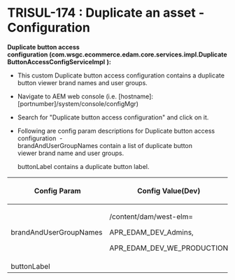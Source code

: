 
    
# TRISUL-174 : Duplicate an asset - Configuration
    
<div class="3D&quot;Section1&quot;">
        
<span style="">**Duplicate button access configuration&nbsp;(com.wsgc.ecommerce.edam.core.services.impl.DuplicateButtonAccessConfigServiceImpl** **):**</span>

- <span style="">This custom&nbsp;Duplicate button access configuration contains a duplicate button viewer brand names and user groups.</span>
- <span style="">Navigate to AEM web console (i.e. [hostname]:[portnumber]/system/console/configMgr)</span>
- <span style="">Search for "Duplicate button access configuration" and click on it.</span>
- <span style="">Following are config param descriptions for&nbsp;Duplicate button access configuration &nbsp;-</span>  
    <span style="">brandAndUserGroupNames&nbsp;contain a list of duplicate button viewer&nbsp;brand name and&nbsp;user groups.  
    
    <span style="">buttonLabel contains a duplicate button label.</span></span>

<div class="3D&quot;table-wrap&quot;">
<table class="3D&quot;relative-table" confluencetable"="" style="">
<colgroup>
<col style="">
<col style="">
<col style="">
<col style="">
<col style="">
</colgroup>
<thead>
<tr>
<th style="" class="3D&quot;confluenceTh&quot;"><p><span style="" lor:="">&nbsp;Config Param</span></p></th>
<th style="" class="3D&quot;confluenceTh&quot;"><p><span style="" lor:="">Config Value(Dev)</span></p></th>
<th style="" class="3D&quot;confluenceTh&quot;"><p><span style="" lor:="">Config Value(QA)</span></p></th>
<th style="" class="3D&quot;confluenceTh&quot;"><p><span style="" lor:="">Config Value(UAT)</span></p></th>
<th style="" class="3D&quot;confluenceTh&quot;"><p><span style="" lor:="">Config Value(PROD)</span></p></th>
</tr>
</thead>
<tbody>
<tr>
<td style="" class="3D&quot;confluenceTd&quot;"><span style=""><span style="">brandAndUserGroupNames</span></span></td>
<td style="" class="3D&quot;confluenceTd&quot;"><p>/content/dam/west-elm=</p><p>APR_EDAM_DEV_Admins,</p><p>APR_EDAM_DEV_WE_PRODUCTION</p>
</td><td style="" class="3D&quot;confluenceTd&quot;"><p>/content/dam/west-elm=</p><p>APR_EDAM_QA_Admins,</p><p>APR_EDAM_QA_WE_PRODUCTION</p></td>
<td style="" class="3D&quot;confluenceTd&quot;"><p>/content/dam/west-elm=</p><p>APR_EDAM_UAT_Admins,</p><p>APR_EDAM_UAT_WE_PRODUCTION</p>
</td><td style="" class="3D&quot;confluenceTd&quot;"><p>/content/dam/west-elm=</p><p>APR_EDAM_WE_ADMINS,</p><p>APR_EDAM_WE_PRODUCTION</p></td>
</tr>
<tr>
<td colspan="3D&quot;1&quot;" class="3D&quot;confluenceTd&quot;"><span style="">buttonLabel</span></td>
<td colspan="3D&quot;1&quot;" class="3D&quot;confluenceTd&quot;">Duplicate</td>
<td colspan="3D&quot;1&quot;" class="3D&quot;confluenceTd&quot;">Duplicate</td>
<td colspan="3D&quot;1&quot;" class="3D&quot;confluenceTd&quot;">Duplicate</td>
<td colspan="3D&quot;1&quot;" class="3D&quot;confluenceTd&quot;">Duplicate</td>
</tr>
</tbody>
</table>
</div>
    </div>


